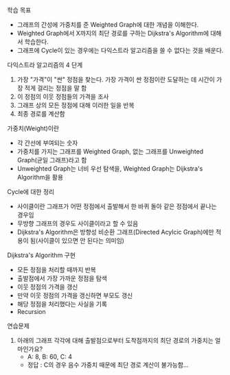 학습 목표
- 그래프의 간성에 가중치를 준 Weighted Graph에 대한 개념을 이해한다.
- Weighted Graph에서 X까지의 최단 경로를 구하는 Dijkstra's Algorithm에 대해서 학습한다.
- 그래프에 Cycle이 있는 경우에는 다익스트라 알고리즘을 쓸 수 없다는 것을 배운다. 

다익스트라 알고리즘의 4 단계
1. 가장 "가격"이 "싼" 정점을 찾는다. 가장 가격이 싼 정점이란 도달하는 데 시간이 가장 적게 걸리는 정점을 말 함
2. 이 정점의 이웃 정점들의 가격을 조사
3. 그래프 상의 모든 정점에 대해 이러한 일을 반복
4. 최종 경로를 계산함

가중치(Weight)이란
- 각 간선에 부여되는 숫자
- 가중치를 가지는 그래프를 Weighted Graph, 없는 그래프를 Unweighted Graph(균일 그래프)라고 함
- Unweighted Graph는 너비 우선 탐색을, Weighted Graph는 Dijkstra's Algorithm을 활용


Cycle에 대한 정리
- 사이클이란 그래프가 어떤 정점에서 출발해서 한 바퀴 돌아 같은 정점에서 끝나는 경우임
- 무방향 그래프의 경우도 사이클이라고 할 수 있음
- Dijkstra's Algorithm은 방향성 비순환 그래프(Directed Acylcic Graph)에만 적용이 됨(사이클이 있으면 안 된다는 의미임)

Dijkstra's Algorithm 구현
- 모든 정점을 처리할 때까지 반복
- 출발점에서 가장 가까운 정점을 탐색
- 이웃 정점의 가격을 갱신
- 만약 이웃 정점의 가격을 갱신하면 부모도 갱신
- 해당 정점을 처리했다는 사실을 기록 
- Recursion

연습문제
1. 아래의 그래프 각각에 대해 출발점으로부터 도착점까지의 최단 경로의 가중치는 얼마인가요?
   - A: 8, B: 60, C: 4
   - 정답 : C의 경우 음수 가중치 때문에 최단 경로 계산이 불가능함...